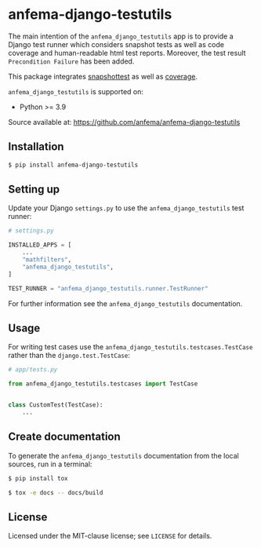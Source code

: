 # anfema-django-testutils
The main intention of the `anfema_django_testutils` app is to provide a Django test runner which considers
snapshot tests as well as code coverage and human-readable html test reports. Moreover, the test result 
`Precondition Failure` has been added.

This package integrates [snapshottest](https://github.com/syrusakbary/snapshottest) as well as 
[coverage](https://coverage.readthedocs.io/en/latest/).

`anfema_django_testutils` is supported on:
- Python >= 3.9

Source available at: https://github.com/anfema/anfema-django-testutils

## Installation
```bash
$ pip install anfema-django-testutils
```
## Setting up

Update your Django `settings.py` to use the `anfema_django_testutils` test runner:
```python
# settings.py

INSTALLED_APPS = [
    ...
    "mathfilters",
    "anfema_django_testutils",
]

TEST_RUNNER = "anfema_django_testutils.runner.TestRunner"
```

For further information see the `anfema_django_testutils` documentation.

## Usage
For writing test cases use the `anfema_django_testutils.testcases.TestCase` rather than the `django.test.TestCase`:

```python
# app/tests.py

from anfema_django_testutils.testcases import TestCase


class CustomTest(TestCase):
    ...
```

## Create documentation
To generate the `anfema_django_testutils` documentation from the local sources, run in a terminal:

```bash
$ pip install tox
```

```bash
$ tox -e docs -- docs/build
```

## License
Licensed under the MIT-clause license; see `LICENSE` for details.

